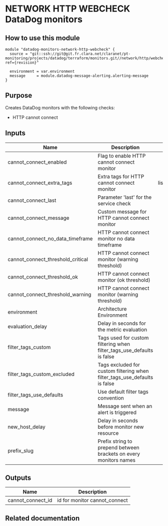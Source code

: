 # NETWORK HTTP WEBCHECK DataDog monitors

## How to use this module

```
module "datadog-monitors-network-http-webcheck" {
  source = "git::ssh://git@git.fr.clara.net/claranet/pt-monitoring/projects/datadog/terraform/monitors.git//network/http/webcheck?ref={revision}"

  environment = var.environment
  message     = module.datadog-message-alerting.alerting-message
}

```

## Purpose

Creates DataDog monitors with the following checks:

- HTTP cannot connect

## Inputs

| Name | Description | Type | Default | Required |
|------|-------------|:----:|:-----:|:-----:|
| cannot\_connect\_enabled | Flag to enable HTTP cannot connect monitor | string | `"true"` | no |
| cannot\_connect\_extra\_tags | Extra tags for HTTP cannot connect monitor | list(string) | `[]` | no |
| cannot\_connect\_last | Parameter 'last' for the service check | string | `"6"` | no |
| cannot\_connect\_message | Custom message for HTTP cannot connect monitor | string | `""` | no |
| cannot\_connect\_no\_data\_timeframe | HTTP cannot connect monitor no data timeframe | string | `"10"` | no |
| cannot\_connect\_threshold\_critical | HTTP cannot connect monitor (warning threshold) | string | `"3"` | no |
| cannot\_connect\_threshold\_ok | HTTP cannot connect monitor (ok threshold) | string | `"3"` | no |
| cannot\_connect\_threshold\_warning | HTTP cannot connect monitor (warning threshold) | string | `"2"` | no |
| environment | Architecture Environment | string | n/a | yes |
| evaluation\_delay | Delay in seconds for the metric evaluation | string | `"15"` | no |
| filter\_tags\_custom | Tags used for custom filtering when filter_tags_use_defaults is false | string | `"*"` | no |
| filter\_tags\_custom\_excluded | Tags excluded for custom filtering when filter_tags_use_defaults is false | string | `""` | no |
| filter\_tags\_use\_defaults | Use default filter tags convention | string | `"true"` | no |
| message | Message sent when an alert is triggered | string | n/a | yes |
| new\_host\_delay | Delay in seconds before monitor new resource | string | `"300"` | no |
| prefix\_slug | Prefix string to prepend between brackets on every monitors names | string | `""` | no |

## Outputs

| Name | Description |
|------|-------------|
| cannot\_connect\_id | id for monitor cannot_connect |

## Related documentation

